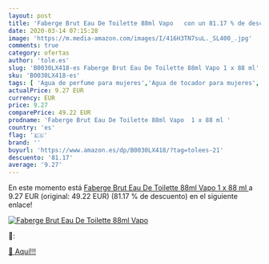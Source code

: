 ```yaml
---
layout: post
title: 'Faberge Brut Eau De Toilette 88ml Vapo   con un 81.17 % de descuento'
date: 2020-03-14 07:15:28
image: 'https://m.media-amazon.com/images/I/416H3TN7suL._SL400_.jpg'
comments: true
category: ofertas
author: 'tole.es'
slug: 'B0030LX418-es Faberge Brut Eau De Toilette 88ml Vapo 1 x 88 ml'
sku: 'B0030LX418-es'
tags: [ 'Agua de perfume para mujeres','Agua de tocador para mujeres','Almacenaje de adornos festivos','Almacenamiento y organización','Belleza','Fragancias para mujeres','Hogar y cocina','Juguetes','Juguetes electrónicos','Juguetes y juegos','Perfumes y fragancias','Productos para el cuidado de la piel','Sets y juegos para el cuidado de la piel','Videojuegos para niños','de','eau','toilette', ]
actualPrice: 9.27 EUR
currency: EUR
price: 9.27
comparePrice: 49.22 EUR
prodname: 'Faberge Brut Eau De Toilette 88ml Vapo  1 x 88 ml '
country: 'es'
flag: '🇪🇸'
brand: ''
buyurl: 'https://www.amazon.es/dp/B0030LX418/?tag=tolees-21'
descuento: '81.17'
average: '9.27'
---
```


En este momento está [Faberge Brut Eau De Toilette 88ml Vapo  1 x 88 ml ](https://www.amazon.es/dp/B0030LX418/?tag=tolees-21) a 9.27 EUR (original: 49.22 EUR) (81.17 %  de descuento) en el siguiente enlace!

[![Faberge Brut Eau De Toilette 88ml Vapo  ](https://m.media-amazon.com/images/I/416H3TN7suL._SL400_.jpg)](https://www.amazon.es/dp/B0030LX418/?tag=tolees-21)

🔎:


[🛒 Aquí!!!](https://www.amazon.es/dp/B0030LX418/?tag=tolees-21)
